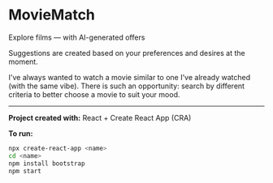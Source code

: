 # MovieMatch  
Explore films — with AI-generated offers  

Suggestions are created based on your preferences and desires at the moment.  

I've always wanted to watch a movie similar to one I've already watched (with the same vibe). There is such an opportunity: search by different criteria to better choose a movie to suit your mood.

---

**Project created with:** React + Create React App (CRA)  

**To run:**  
```bash
npx create-react-app <name>  
cd <name>  
npm install bootstrap  
npm start  
